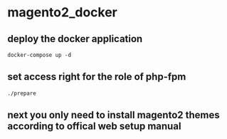 # magento2_docker

## deploy the docker application
    docker-compose up -d 
## set access right for the role of php-fpm
    ./prepare
## next you only need to install magento2 themes according to offical web setup manual
    
